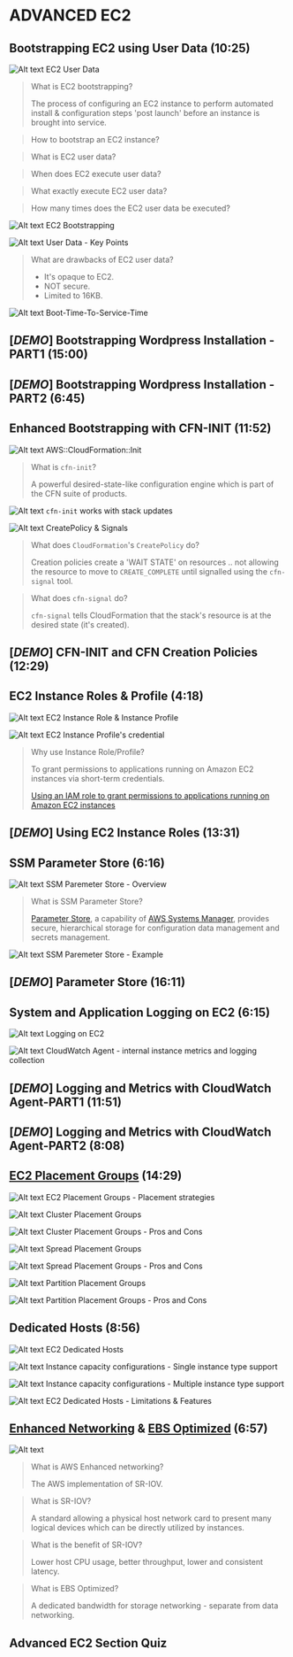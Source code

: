 # ADVANCED EC2

## Bootstrapping EC2 using User Data (10:25)

![Alt text](<images/Screenshot 2023-10-06 at 11.16.06 - [ASSOCIATESHARED]_Bootstrapping_EC2_using_User_Dat.png>)
EC2 User Data

> What is EC2 bootstrapping?
>
> The process of configuring an EC2 instance to perform automated install & configuration steps 'post launch' before an instance is brought into service.

> How to bootstrap an EC2 instance?

> What is EC2 user data?

> When does EC2 execute user data?

> What exactly execute EC2 user data?

> How many times does the EC2 user data be executed?

![Alt text](../1100-ADVANCED_EC2/00_LEARNINGAIDS/EC2Bootstrapping-1.png)
EC2 Bootstrapping

![Alt text](<images/Screenshot 2023-10-06 at 11.26.46 - [ASSOCIATESHARED]_Bootstrapping_EC2_using_User_Dat.png>)
User Data - Key Points

> What are drawbacks of EC2 user data?
>
> - It's opaque to EC2.
> - NOT secure.
> - Limited to 16KB.

![Alt text](../1100-ADVANCED_EC2/00_LEARNINGAIDS/EC2Bootstrapping-2.png)
Boot-Time-To-Service-Time

## [_DEMO_] Bootstrapping Wordpress Installation - PART1 (15:00)

## [_DEMO_] Bootstrapping Wordpress Installation - PART2 (6:45)

## Enhanced Bootstrapping with CFN-INIT (11:52)

![Alt text](<images/Screenshot 2023-10-06 at 12.10.41 - Enhanced_Bootstrapping_with_CFN-INIT__lea_—_Firefo.png>)
AWS::CloudFormation::Init

> What is `cfn-init`?
>
> A powerful desired-state-like configuration engine which is part of the CFN suite of products.

![Alt text](../1100-ADVANCED_EC2/00_LEARNINGAIDS/CFN-INIT-1.png)
`cfn-init` works with stack updates

![Alt text](../1100-ADVANCED_EC2/00_LEARNINGAIDS/CFN-INIT-2.png)
CreatePolicy & Signals

> What does `CloudFormation`'s `CreatePolicy` do?
>
> Creation policies create a 'WAIT STATE' on resources .. not allowing the resource to move to `CREATE_COMPLETE` until signalled using the `cfn-signal` tool.

> What does `cfn-signal` do?
>
> `cfn-signal` tells CloudFormation that the stack's resource is at the desired state (it's created).

## [_DEMO_] CFN-INIT and CFN Creation Policies (12:29)

## EC2 Instance Roles & Profile (4:18)

![Alt text](../1100-ADVANCED_EC2/00_LEARNINGAIDS/EC2InstanceRoles-1.png)
EC2 Instance Role & Instance Profile

![Alt text](<images/Screenshot 2023-10-06 at 13.16.52 - [ASSOCIATESHARED]_EC2_Instance_Roles_&_Profile__le.png>)
EC2 Instance Profile's credential

> Why use Instance Role/Profile?
>
> To grant permissions to applications running on Amazon EC2 instances via short-term credentials.
>
> [Using an IAM role to grant permissions to applications running on Amazon EC2 instances](https://docs.aws.amazon.com/IAM/latest/UserGuide/id_roles_use_switch-role-ec2.html)

## [_DEMO_] Using EC2 Instance Roles (13:31)

## SSM Parameter Store (6:16)

![Alt text](<images/Screenshot 2023-10-06 at 14.18.38 - [ASSOCIATESHARED]_SSM_Parameter_Store__lea_—_Firef.png>)
SSM Paremeter Store - Overview

> What is SSM Parameter Store?
>
> [Parameter Store](https://docs.aws.amazon.com/systems-manager/latest/userguide/systems-manager-parameter-store.html), a capability of [AWS Systems Manager](https://docs.aws.amazon.com/systems-manager/latest/userguide/what-is-systems-manager.html), provides secure, hierarchical storage for configuration data management and secrets management.

![Alt text](../1100-ADVANCED_EC2/00_LEARNINGAIDS/SSMParameterStore.png)
SSM Paremeter Store - Example

## [_DEMO_] Parameter Store (16:11)

## System and Application Logging on EC2 (6:15)

![Alt text](<images/Screenshot 2023-10-06 at 15.15.27 - [ASSOCIATESHARED]_System_and_Application_Logging_o.png>)
Logging on EC2

![Alt text](../1100-ADVANCED_EC2/00_LEARNINGAIDS/LoggingonEC2CWAgent.png)
CloudWatch Agent - internal instance metrics and logging collection

## [_DEMO_] Logging and Metrics with CloudWatch Agent-PART1 (11:51)

## [_DEMO_] Logging and Metrics with CloudWatch Agent-PART2 (8:08)

## [EC2 Placement Groups](https://docs.aws.amazon.com/AWSEC2/latest/UserGuide/placement-groups.html) (14:29)

![Alt text](<images/Screenshot 2023-10-06 at 15.42.39 - [ASSOCIATESHARED]_EC2_Placement_Groups__lea_—_Fire.png>)
EC2 Placement Groups - Placement strategies

![Alt text](../1100-ADVANCED_EC2/00_LEARNINGAIDS/PlacementGroups-1.png)
Cluster Placement Groups

![Alt text](<images/Screenshot 2023-10-06 at 15.45.49 - [ASSOCIATESHARED]_EC2_Placement_Groups__lea_—_Fire.png>)
Cluster Placement Groups - Pros and Cons

![Alt text](../1100-ADVANCED_EC2/00_LEARNINGAIDS/PlacementGroups-2.png)
Spread Placement Groups

![Alt text](<images/Screenshot 2023-10-06 at 15.47.49 - [ASSOCIATESHARED]_EC2_Placement_Groups__lea_—_Fire.png>)
Spread Placement Groups - Pros and Cons

![Alt text](../1100-ADVANCED_EC2/00_LEARNINGAIDS/PlacementGroups-3.png)
Partition Placement Groups

![Alt text](<images/Screenshot 2023-10-06 at 15.51.54 - [ASSOCIATESHARED]_EC2_Placement_Groups__lea_—_Fire.png>)
Partition Placement Groups - Pros and Cons

## Dedicated Hosts (8:56)

![Alt text](<images/Screenshot 2023-10-06 at 15.59.41 - Dedicated_Hosts__lea_—_Firefox_Developer_Edition.png>)
EC2 Dedicated Hosts

![Alt text](../1100-ADVANCED_EC2/00_LEARNINGAIDS/DedicatedHosts-1.png)
Instance capacity configurations - Single instance type support

![Alt text](../1100-ADVANCED_EC2/00_LEARNINGAIDS/DedicatedHosts-2.png)
Instance capacity configurations - Multiple instance type support

![Alt text](<images/Screenshot 2023-10-06 at 16.04.19 - Dedicated_Hosts__lea_—_Firefox_Developer_Edition.png>)
EC2 Dedicated Hosts - Limitations & Features

## [Enhanced Networking](https://docs.aws.amazon.com/AWSEC2/latest/WindowsGuide/enhanced-networking.html) & [EBS Optimized](https://docs.aws.amazon.com/AWSEC2/latest/UserGuide/ebs-optimized.html) (6:57)

![Alt text](../1100-ADVANCED_EC2/00_LEARNINGAIDS/EC2EnhancedNetworking.png)

> What is AWS Enhanced networking?
>
> The AWS implementation of SR-IOV.

> What is SR-IOV?
>
> A standard allowing a physical host network card to present many logical devices which can be directly utilized by instances.

> What is the benefit of SR-IOV?
>
> Lower host CPU usage, better throughput, lower and consistent latency.

> What is EBS Optimized?
>
> A dedicated bandwidth for storage networking - separate from data networking.

## Advanced EC2 Section Quiz
